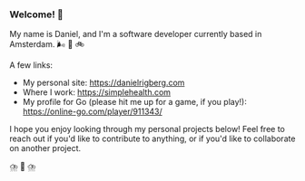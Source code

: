 ### Welcome! 🦄

My name is Daniel, and I'm a software developer currently based in Amsterdam. 🌬️ 🧀 🚲

A few links:
- My personal site: https://danielrigberg.com
- Where I work: https://simplehealth.com
- My profile for Go (please hit me up for a game, if you play!): https://online-go.com/player/911343/

I hope you enjoy looking through my personal projects below! Feel free to reach out if you'd like to contribute to anything, or if you'd like to collaborate on another project.

⛈️ 🐐 ⛈️
